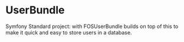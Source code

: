 # UserBundle
Symfony Standard project: with FOSUserBundle builds on top of this to make it quick and easy to store users in a database.
